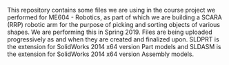 This repository contains some files we are using in the course project we performed for ME604 - Robotics, as part of which we are building a SCARA (RRP) robotic arm for the purpose of picking and sorting objects of various shapes. We are performing this in Spring 2019. Files are being uploaded progressively as and when they are created and finalized upon. SLDPRT is the extension for SolidWorks 2014 x64 version Part models and SLDASM is the extension for SolidWorks 2014 x64 version Assembly models.